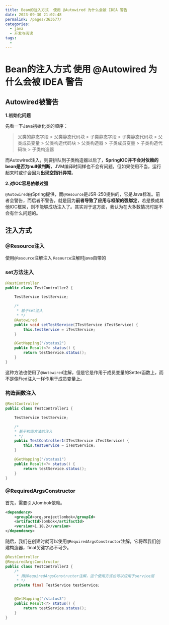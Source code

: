 ```yaml
---
title: Bean的注入方式  使用 @Autowired 为什么会被 IDEA 警告
date: 2023-09-30 21:02:48
permalink: /pages/363677/
categories:
  - java
  - 开发与阅读
tags:
  - 
---
```

# Bean的注入方式  使用 @Autowired 为什么会被 IDEA 警告



## Autowired被警告

**1.初始化问题**

先看一下Java初始化类的顺序：

> 父类的静态字段 > 父类静态代码块 > 子类静态字段 > 子类静态代码块 > 父类成员变量 > 父类构造代码块 > 父类构造器 > 子类成员变量 > 子类构造代码块 > 子类构造器

而Autowired注入，则要排队到子类构造器以后了，**SpringIOC并不会对依赖的bean是否为null做判断**，JVM编译时同样也不会有问题，但如果使用不当，运行起来时或许会因为**出现空指针异常**。

**2.对IOC容易依赖过强**

`@Autowired`由Spring提供，而`@Resource`是JSR-250提供的，它是Java标准。前者会警告，而后者不警告，就是因为**前者导致了应用与框架的强绑定**，若是换成其他IOC框架，则不能够成功注入了。其实对于这方面，我认为在大多数情况时是不会有什么问题的。



## 注入方式

### @Resource注入

使用`@Resource`注解注入   `Resource`注解时java自带的



### set方法注入

```java
@RestController
public class TestController2 {

    TestService testService;

    /*
     * 基于set注入
     * */
    @Autowired
    public void setTestService(ITestService iTestService) {
        this.testService = iTestService;
    }

    @GetMapping("/status2")
    public Result<?> status() {
        return testService.status();
    }
}
```

这种方法也使用了`@Autowired`注解，但是它是作用于成员变量的Setter函数上，而不是像Fied注入一样作用于成员变量上。



### 构造函数注入

```java
@RestController
public class TestController1 {

    TestService testService;

    /*
    * 基于构造方法的注入
    * */
    public TestController1(ITestService iTestService) {
        this.testService = iTestService;
    }

    @GetMapping("/status1")
    public Result<?> status() {
        return testService.status();
    }
}
```





### @RequiredArgsConstructor

首先，需要引入lombok依赖。

```xml
<dependency>
    <groupId>org.projectlombok</groupId>
    <artifactId>lombok</artifactId>
    <version>1.18.2</version>
</dependency>
```

随后，我们在创建时就可以使用`@RequiredArgsConstructor`注解，它将帮我们创建构造器，final关键字必不可少。

```java
@RestController
@RequiredArgsConstructor
public class TestController3 {
    /*
     * 用@RequiredArgsConstructor注解，这个使用方式也可以应用于service层
     * */
    private final TestService testService;


    @GetMapping("/status3")
    public Result<?> status() {
        return testService.status();
    }
}
```

